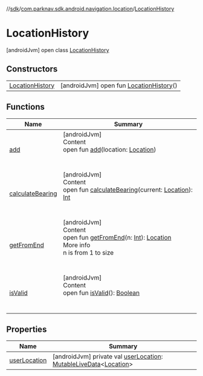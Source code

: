//[sdk](../../../index.md)/[com.parknav.sdk.android.navigation.location](../index.md)/[LocationHistory](index.md)



# LocationHistory  
 [androidJvm] open class [LocationHistory](index.md)   


## Constructors  
  
| | |
|---|---|
| <a name="com.parknav.sdk.android.navigation.location/LocationHistory/LocationHistory/#/PointingToDeclaration/"></a>[LocationHistory](-location-history.md)| <a name="com.parknav.sdk.android.navigation.location/LocationHistory/LocationHistory/#/PointingToDeclaration/"></a> [androidJvm] open fun [LocationHistory](-location-history.md)()   <br>|


## Functions  
  
|  Name |  Summary | 
|---|---|
| <a name="com.parknav.sdk.android.navigation.location/LocationHistory/add/#android.location.Location/PointingToDeclaration/"></a>[add](add.md)| <a name="com.parknav.sdk.android.navigation.location/LocationHistory/add/#android.location.Location/PointingToDeclaration/"></a>[androidJvm]  <br>Content  <br>open fun [add](add.md)(location: [Location](https://developer.android.com/reference/kotlin/android/location/Location.html))  <br><br><br>|
| <a name="com.parknav.sdk.android.navigation.location/LocationHistory/calculateBearing/#android.location.Location/PointingToDeclaration/"></a>[calculateBearing](calculate-bearing.md)| <a name="com.parknav.sdk.android.navigation.location/LocationHistory/calculateBearing/#android.location.Location/PointingToDeclaration/"></a>[androidJvm]  <br>Content  <br>open fun [calculateBearing](calculate-bearing.md)(current: [Location](https://developer.android.com/reference/kotlin/android/location/Location.html)): [Int](https://kotlinlang.org/api/latest/jvm/stdlib/kotlin/-int/index.html)  <br><br><br>|
| <a name="com.parknav.sdk.android.navigation.location/LocationHistory/getFromEnd/#int/PointingToDeclaration/"></a>[getFromEnd](get-from-end.md)| <a name="com.parknav.sdk.android.navigation.location/LocationHistory/getFromEnd/#int/PointingToDeclaration/"></a>[androidJvm]  <br>Content  <br>open fun [getFromEnd](get-from-end.md)(n: [Int](https://kotlinlang.org/api/latest/jvm/stdlib/kotlin/-int/index.html)): [Location](https://developer.android.com/reference/kotlin/android/location/Location.html)  <br>More info  <br>n is from 1 to size  <br><br><br>|
| <a name="com.parknav.sdk.android.navigation.location/LocationHistory/isValid/#/PointingToDeclaration/"></a>[isValid](is-valid.md)| <a name="com.parknav.sdk.android.navigation.location/LocationHistory/isValid/#/PointingToDeclaration/"></a>[androidJvm]  <br>Content  <br>open fun [isValid](is-valid.md)(): [Boolean](https://kotlinlang.org/api/latest/jvm/stdlib/kotlin/-boolean/index.html)  <br><br><br>|


## Properties  
  
|  Name |  Summary | 
|---|---|
| <a name="com.parknav.sdk.android.navigation.location/LocationHistory/userLocation/#/PointingToDeclaration/"></a>[userLocation](user-location.md)| <a name="com.parknav.sdk.android.navigation.location/LocationHistory/userLocation/#/PointingToDeclaration/"></a> [androidJvm] private val [userLocation](user-location.md): [MutableLiveData](https://developer.android.com/reference/kotlin/androidx/lifecycle/MutableLiveData.html)<[Location](https://developer.android.com/reference/kotlin/android/location/Location.html)>   <br>|

